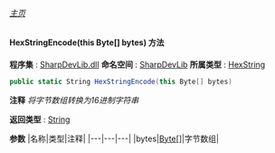 ###### [主页](./Index.md "主页")
#### HexStringEncode(this Byte[] bytes) 方法
**程序集** : [SharpDevLib.dll](./SharpDevLib.assembly.md "SharpDevLib.dll")
**命名空间** : [SharpDevLib](./SharpDevLib.namespace.md "SharpDevLib")
**所属类型** : [HexString](./SharpDevLib.HexString.md "HexString")
``` csharp
public static String HexStringEncode(this Byte[] bytes)
```
**注释**
*将字节数组转换为16进制字符串*

**返回类型** : [String](https://learn.microsoft.com/en-us/dotnet/api/system.string "String")

**参数**
|名称|类型|注释|
|---|---|---|
|bytes|[Byte\[\]](https://learn.microsoft.com/en-us/dotnet/api/system.byte[] "Byte\[\]")|字节数组|

